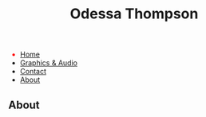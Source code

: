	
<head>
	<title> Odessa Emmanuelle Thompson </title>
	<link rel="stylesheet" type="text/css" href="main.css">
<head>
	
<header>
	<h1>Odessa Thompson</h1>
</header>

<div class="navvv">	
<nav>
	<ul class="allnavv">
		<li class="navigation" style="color:red" ><a href="default.asp">Home</a></li>
  		<li class="navigation"><a href="news.asp">Graphics & Audio</a></li>
  		<li class="navigation"><a href="contact.asp">Contact</a></li>
  		<li class="navigation"><a href="about.asp">About</a></li>
	</ul>
</nav>
</div>

<body>
    <h2 class="textmain">About</h2>
</body>




